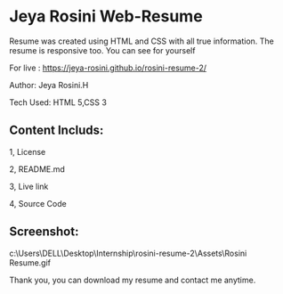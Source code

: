 # Jeya Rosini Web-Resume 
Resume was created using HTML and CSS with all true information. The resume is responsive too. You can see for yourself

For live : https://jeya-rosini.github.io/rosini-resume-2/

Author: Jeya Rosini.H

Tech Used: HTML 5,CSS 3
## Content Includs:
1, License

2, README.md

3, Live link

4, Source Code
## Screenshot:
c:\Users\DELL\Desktop\Internship\rosini-resume-2\Assets\Rosini Resume.gif

Thank you, you can download my resume and contact me anytime.
